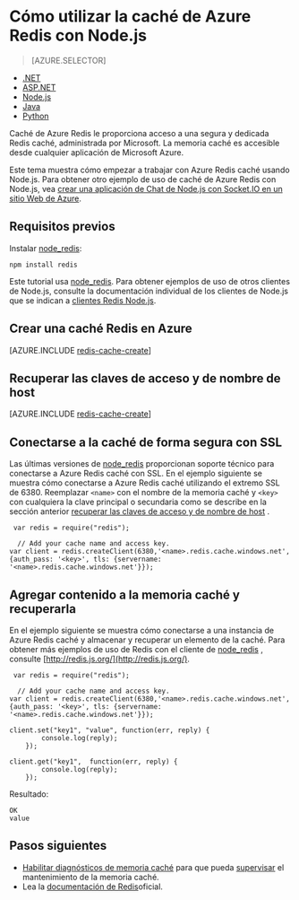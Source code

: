 <properties
    pageTitle="Cómo utilizar la caché de Azure Redis con Node.js | Microsoft Azure"
    description="Introducción a la caché de Azure Redis con Node.js y node_redis."
    services="redis-cache"
    documentationCenter=""
    authors="steved0x"
    manager="douge"
    editor="v-lincan"/>

<tags
    ms.service="cache"
    ms.devlang="nodejs"
    ms.topic="hero-article"
    ms.tgt_pltfrm="cache-redis"
    ms.workload="tbd"
    ms.date="10/25/2016"
    ms.author="sdanie"/>

# <a name="how-to-use-azure-redis-cache-with-nodejs"></a>Cómo utilizar la caché de Azure Redis con Node.js

> [AZURE.SELECTOR]
- [.NET](cache-dotnet-how-to-use-azure-redis-cache.md)
- [ASP.NET](cache-web-app-howto.md)
- [Node.js](cache-nodejs-get-started.md)
- [Java](cache-java-get-started.md)
- [Python](cache-python-get-started.md)

Caché de Azure Redis le proporciona acceso a una segura y dedicada Redis caché, administrada por Microsoft. La memoria caché es accesible desde cualquier aplicación de Microsoft Azure.

Este tema muestra cómo empezar a trabajar con Azure Redis caché usando Node.js. Para obtener otro ejemplo de uso de caché de Azure Redis con Node.js, vea [crear una aplicación de Chat de Node.js con Socket.IO en un sitio Web de Azure](../app-service-web/web-sites-nodejs-chat-app-socketio.md).


## <a name="prerequisites"></a>Requisitos previos

Instalar [node_redis](https://github.com/mranney/node_redis):

    npm install redis

Este tutorial usa [node_redis](https://github.com/mranney/node_redis). Para obtener ejemplos de uso de otros clientes de Node.js, consulte la documentación individual de los clientes de Node.js que se indican a [clientes Redis Node.js](http://redis.io/clients#nodejs).

## <a name="create-a-redis-cache-on-azure"></a>Crear una caché Redis en Azure

[AZURE.INCLUDE [redis-cache-create](../../includes/redis-cache-create.md)]

## <a name="retrieve-the-host-name-and-access-keys"></a>Recuperar las claves de acceso y de nombre de host

[AZURE.INCLUDE [redis-cache-create](../../includes/redis-cache-access-keys.md)]

## <a name="connect-to-the-cache-securely-using-ssl"></a>Conectarse a la caché de forma segura con SSL

Las últimas versiones de [node_redis](https://github.com/mranney/node_redis) proporcionan soporte técnico para conectarse a Azure Redis caché con SSL. En el ejemplo siguiente se muestra cómo conectarse a Azure Redis caché utilizando el extremo SSL de 6380. Reemplazar `<name>` con el nombre de la memoria caché y `<key>` con cualquiera la clave principal o secundaria como se describe en la sección anterior [recuperar las claves de acceso y de nombre de host](#retrieve-the-host-name-and-access-keys) .

     var redis = require("redis");
    
      // Add your cache name and access key.
    var client = redis.createClient(6380,'<name>.redis.cache.windows.net', {auth_pass: '<key>', tls: {servername: '<name>.redis.cache.windows.net'}});


## <a name="add-something-to-the-cache-and-retrieve-it"></a>Agregar contenido a la memoria caché y recuperarla

En el ejemplo siguiente se muestra cómo conectarse a una instancia de Azure Redis caché y almacenar y recuperar un elemento de la caché. Para obtener más ejemplos de uso de Redis con el cliente de [node_redis](https://github.com/mranney/node_redis) , consulte [http://redis.js.org/](http://redis.js.org/).

     var redis = require("redis");
    
      // Add your cache name and access key.
    var client = redis.createClient(6380,'<name>.redis.cache.windows.net', {auth_pass: '<key>', tls: {servername: '<name>.redis.cache.windows.net'}});
    
    client.set("key1", "value", function(err, reply) {
            console.log(reply);
        });
    
    client.get("key1",  function(err, reply) {
            console.log(reply);
        });

Resultado:

    OK
    value


## <a name="next-steps"></a>Pasos siguientes

- [Habilitar diagnósticos de memoria caché](cache-how-to-monitor.md#enable-cache-diagnostics) para que pueda [supervisar](cache-how-to-monitor.md) el mantenimiento de la memoria caché.
- Lea la [documentación de Redis](http://redis.io/documentation)oficial.



